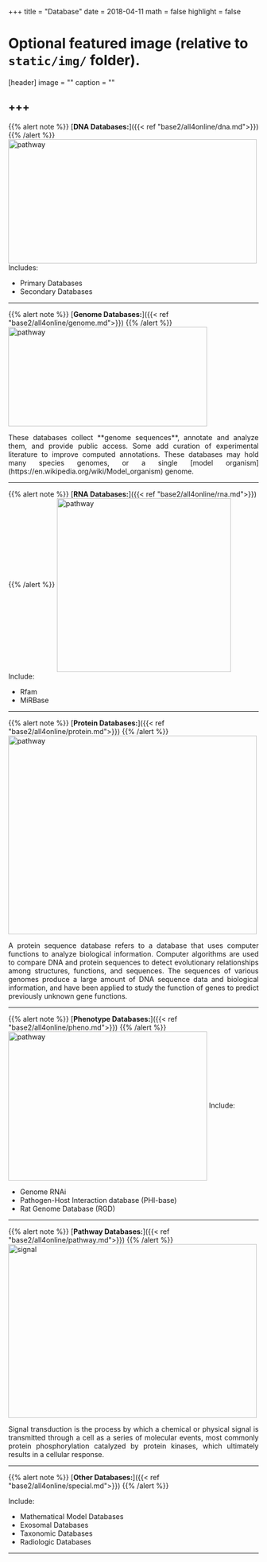 +++
title = "Database"
date = 2018-04-11
math = false
highlight = false

# Optional featured image (relative to `static/img/` folder).
[header]
image = ""
caption = ""

+++
-----
{{% alert note %}}
[**DNA Databases:**]({{< ref "base2/all4online/dna.md">}})
{{% /alert %}}
<img src="/img/database/dna.jpg" width= "500" height="250" alt="pathway" align="center">
Includes: 

* Primary Databases
* Secondary Databases

-----
{{% alert note %}}
[**Genome Databases:**]({{< ref "base2/all4online/genome.md">}})
{{% /alert %}}
<img src="/img/database/genome.jpg" width= "400" height="200" alt="pathway" align="center">

<p align="justify">These databases collect **genome sequences**, annotate and analyze them, and provide public access. Some add curation of experimental literature to improve computed annotations. These databases may hold many species genomes, or a single [model organism](https://en.wikipedia.org/wiki/Model_organism) genome.

-----
{{% alert note %}}
[**RNA Databases:**]({{< ref "base2/all4online/rna.md">}})
{{% /alert %}}
<img src="/img/database/RNA_chemical_structure.jpg" width= "350" height="350" alt="pathway" align="center">
Include: 

* Rfam
* MiRBase

-----
{{% alert note %}}
[**Protein Databases:**]({{< ref "base2/all4online/protein.md">}})
{{% /alert %}}
<img src="/img/database/proseq.jpg" width= "500" height="400" alt="pathway" align="center">

<p align="justify">A protein sequence database refers to a database that uses computer functions to analyze biological information. Computer algorithms are used to compare DNA and protein sequences to detect evolutionary relationships among structures, functions, and sequences. The sequences of various genomes produce a large amount of DNA sequence data and biological information, and have been applied to study the function of genes to predict previously unknown gene functions. 

-----
{{% alert note %}}
[**Phenotype Databases:**]({{< ref "base2/all4online/pheno.md">}})
{{% /alert %}}
<img src="/img/database/Phenotype.jpg" width= "400" height="300" alt="pathway" align="center">
Include: 

* Genome RNAi
* Pathogen-Host Interaction database (PHI-base)
* Rat Genome Database (RGD)

-----
{{% alert note %}}
[**Pathway Databases:**]({{< ref "base2/all4online/pathway.md">}})
{{% /alert %}}
<img src="/img/database/signal.png" width= "500" height="350" alt="signal" align="center">
<p align="justify">Signal transduction is the process by which a chemical or physical signal is transmitted through a cell as a series of molecular events, most commonly protein phosphorylation catalyzed by protein kinases, which ultimately results in a cellular response.

-----
{{% alert note %}}
[**Other Databases:**]({{< ref "base2/all4online/special.md">}})
{{% /alert %}}

Include: 

* Mathematical Model Databases
* Exosomal Databases
* Taxonomic Databases
* Radiologic Databases

-----